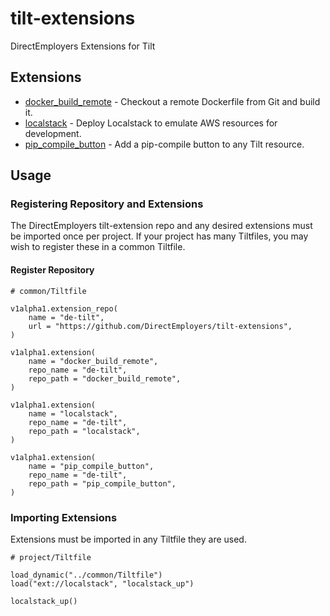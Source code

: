 # tilt-extensions

DirectEmployers Extensions for Tilt

## Extensions

- [docker_build_remote](./docker_build_remote) - Checkout a remote Dockerfile from Git and build it.
- [localstack](./localstack) - Deploy Localstack to emulate AWS resources for development.
- [pip_compile_button](./pip_compile_button) - Add a pip-compile button to any Tilt resource.

## Usage

### Registering Repository and Extensions

The DirectEmployers tilt-extension repo and any desired extensions must be 
imported once per project. If your project has many Tiltfiles, you may wish
to register these in a common Tiltfile.

#### Register Repository

```starlark
# common/Tiltfile

v1alpha1.extension_repo(
    name = "de-tilt",
    url = "https://github.com/DirectEmployers/tilt-extensions",
)

v1alpha1.extension(
    name = "docker_build_remote",
    repo_name = "de-tilt",
    repo_path = "docker_build_remote",
)

v1alpha1.extension(
    name = "localstack",
    repo_name = "de-tilt",
    repo_path = "localstack",
)

v1alpha1.extension(
    name = "pip_compile_button",
    repo_name = "de-tilt",
    repo_path = "pip_compile_button",
)
```

### Importing Extensions

Extensions must be imported in any Tiltfile they are used.

```starlark
# project/Tiltfile

load_dynamic("../common/Tiltfile")
load("ext://localstack", "localstack_up")

localstack_up()
```

